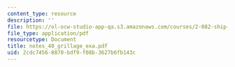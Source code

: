 ```yaml
---
content_type: resource
description: ''
file: https://ol-ocw-studio-app-qa.s3.amazonaws.com/courses/2-082-ship-structural-analysis-design-13-122-spring-2003/2cdc74560870bdf9f08b3627b6fb143c_notes_40_grillage_exa.pdf
file_type: application/pdf
resourcetype: Document
title: notes_40_grillage_exa.pdf
uid: 2cdc7456-0870-bdf9-f08b-3627b6fb143c
---
```

